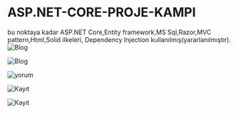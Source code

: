 # ASP.NET-CORE-PROJE-KAMPI
bu noktaya kadar ASP.NET Core,Entity framework,MS Sql,Razor,MVC pattern,Html,Solid ilkeleri,
Dependency Injection kullanılmış(yararlanılmıştır). 
![Blog](https://github.com/kubilayytpkts/ASP.NET-CORE-PROJE-KAMPI/assets/119957098/f8a48961-a493-430f-9ef0-a955c7de5f6a)

![Blog](https://github.com/kubilayytpkts/ASP.NET-CORE-PROJE-KAMPI/assets/119957098/09aac2d3-e0b5-4581-aac2-1e33550cd272)

![yorum](https://github.com/kubilayytpkts/ASP.NET-CORE-PROJE-KAMPI/assets/119957098/033170ad-042b-42be-b4f5-707f7ed28f95)

![Kayıt](https://github.com/kubilayytpkts/ASP.NET-CORE-PROJE-KAMPI/assets/119957098/ce12dd58-c88a-499f-8407-8a5cc1dd429e)

![Kayıt](https://github.com/kubilayytpkts/ASP.NET-CORE-PROJE-KAMPI/assets/119957098/f1722e76-77ed-4331-b02a-619cfc7698df)
